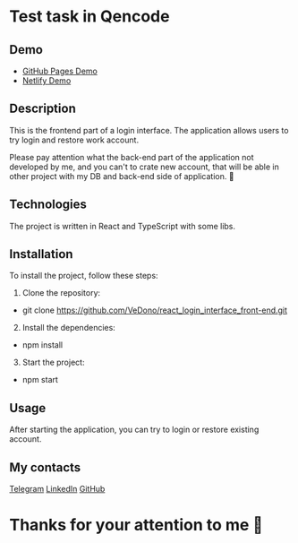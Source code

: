 # Test task in Qencode

## Demo

- [GitHub Pages Demo](https://vedono.github.io/react_login_interface_front-end/)
- [Netlify Demo](https://vedono-qencode-login-interface.netlify.app/)

## Description

This is the frontend part of a login interface. The application allows users to try login and restore work account.

Please pay attention what the back-end part of the application not developed by me, and you can't to crate new account, that will be able in other project with my DB and back-end side of application. 👀

## Technologies

The project is written in React and TypeScript with some libs.

## Installation

To install the project, follow these steps:

1. Clone the repository:
 - git clone https://github.com/VeDono/react_login_interface_front-end.git

2. Install the dependencies:
 - npm install

3. Start the project:
 - npm start

## Usage

After starting the application, you can try to login or restore existing account.

## My contacts

[Telegram](https://t.me/VeDono)
[LinkedIn](https://www.linkedin.com/in/sergey-emelyanov-18082b27a/)
[GitHub](https://github.com/VeDono)

# Thanks for your attention to me 🤝
